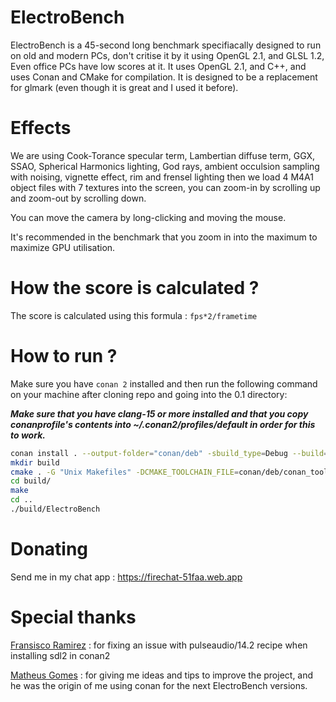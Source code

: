 # ElectroBench
ElectroBench is a 45-second long benchmark specifiacally designed to run on old and modern PCs, don't critise it by it using OpenGL 2.1, and GLSL 1.2, Even office PCs have low scores at it.
It uses OpenGL 2.1, and C++, and uses Conan and CMake for compilation. It is designed to be a replacement for glmark (even though it is great and I used it before).

# Effects

We are using Cook-Torance specular term, Lambertian diffuse term, GGX, SSAO, Spherical Harmonics lighting, God rays, ambient occulsion sampling with noising, vignette effect, rim and frensel lighting then we load 4 M4A1 object files with 7 textures into the screen, you can zoom-in by scrolling up and zoom-out by scrolling down.

You can move the camera by long-clicking and moving the mouse.

It's recommended in the benchmark that you zoom in into the maximum to maximize GPU utilisation.

# How the score is calculated ?
The score is calculated using this formula : ```fps*2/frametime``` 

# How to run ?

Make sure you have `conan 2` installed and then run the following
command on your machine after cloning repo and going into the 0.1 directory:

***Make sure that you have clang-15 or more installed and that you copy conanprofile's contents into ~/.conan2/profiles/default in order for this to work.***

```sh
conan install . --output-folder="conan/deb" -sbuild_type=Debug --build=missing -pr conanprofile
mkdir build 
cmake . -G "Unix Makefiles" -DCMAKE_TOOLCHAIN_FILE=conan/deb/conan_toolchain.cmake -DCMAKE_POLICY_DEFAULT_CMP0091=NEW -DCMAKE_BUILD_TYPE=Debug -B build/
cd build/
make
cd ..
./build/ElectroBench
```

# Donating

Send me in my chat app : https://firechat-51faa.web.app

# Special thanks

[Fransisco Ramirez](https://github.com/franramirez688) : for fixing an issue with pulseaudio/14.2 recipe when installing sdl2 in conan2

[Matheus Gomes](https://github.com/matheusgomes28) : for giving me ideas and tips to improve the project, and he was the origin of me using conan for the next ElectroBench versions.
